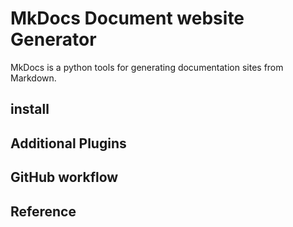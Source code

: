 # MkDocs Document website Generator

MkDocs is a python tools for generating documentation sites from Markdown.

## install

## Additional Plugins

## GitHub workflow

## Reference
